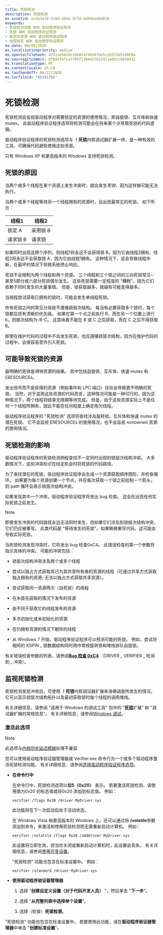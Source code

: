 ```yaml
---
title: 死锁检测
description: 死锁检测
ms.assetid: ecda3e19-218d-484a-973d-8406bed8d820
keywords:
- 死锁检测功能 WDK 驱动程序验证程序
- 死锁 WDK 驱动程序验证程序
- 锁定的资源 WDK 驱动程序验证程序
- 线程锁定 WDK 驱动程序验证程序
ms.date: 06/04/2020
ms.localizationpriority: medium
ms.openlocfilehash: 4251ae6424c19b02af40d47de5ca5253b53d869a
ms.sourcegitcommit: 8f693fbfca7705f138442fb22411edbcc8850d31
ms.translationtype: MT
ms.contentlocale: zh-CN
ms.lasthandoff: 06/22/2020
ms.locfileid: "85191766"
---
```

# <a name="deadlock-detection"></a>死锁检测

死锁检测会监视驱动程序对需要锁定的资源的使用情况，即自旋锁、互斥体和快速 mutex。 此驱动程序验证程序选项将检测可能会在将来某个点导致死锁的代码逻辑。

驱动程序验证程序的死锁检测选项与 **！死锁**内核调试器扩展一样，是一种有效的工具，可确保代码避免使用这些资源。

只有 Windows XP 和更高版本的 Windows 支持死锁检测。

## <a name="causes-of-deadlocks"></a>死锁的原因

当两个或多个线程在某个资源上发生冲突时，就会发生*死锁*，因为这样做可能无法执行。

当两个或多个线程等待另一个线程拥有的资源时，会出现最常见的死锁。 如下所示：

| 线程1 | 线程2 |
| --- | --- |
| 锁定 A | 采用锁 B |
| 请求锁 B | 请求锁 |

如果同时出现这两个序列，则线程1将永远不会获得锁 B，因为它由线程2拥有，线程2将永远不会获取锁 A，因为它由线程1拥有。 这种情况下，这会导致线程中断，在最坏的情况下导致系统停止响应。

死锁不会限制为两个线程和两个资源。 三个线程和三个锁之间的三向死锁常见--甚至5部分或六部分死锁偶尔发生。 这些死锁需要一定程度的 "糟糕"，因为它们依赖于同时发生的大量事情。 但是，锁获取越多，就越有可能变得越多。

当线程尝试获取已拥有的锁时，可能会发生单线程死锁。

所有死锁之间的常见分母是不遵循锁层次结构。 每当有必要获取多个锁时，每个锁都应具有清晰的优先级。 如果在第一个点之前执行 B，而在另一个位置上进行 b，则层次结构为-B-C。 这意味着不能在 B 或 C 之后获取，而在 C 之后不得获取 B。

即使在维护代码的过程中不会发生死锁，也应遵循锁层次结构，因为在维护代码的过程中，会很容易意外引入死锁。

## <a name="resources-that-can-cause-deadlocks"></a>可能导致死锁的资源

最明确的死锁是*拥有*资源的结果。 其中包括自旋锁、互斥体、快速 mutex 和 ERESOURCEs。

发出信号而不是获得的资源（例如事件和 LPC 端口）往往会导致更不明确的死锁。 当然，对于滥用这些资源的代码而言，这种情况可能是一种可行的，因为这种情况下，两个线程将结束无限期等待完成。 但是，由于这些资源实际上不是任何一个线程所拥有，因此不能在任何程度上确定拖欠线程。

驱动程序验证程序的 "死锁检测" 选项将查找涉及旋转锁、互斥体和快速 mutex 的潜在死锁。 它不会监视 ERESOURCEs 的使用情况，也不会监视 nonowned 资源的使用情况。

## <a name="effects-of-deadlock-detection"></a>死锁检测的影响

驱动程序验证程序的死锁检测例程查找不一定同时出现的锁层次结构冲突。 大多数情况下，这些冲突标识在给定机会时将死锁的代码路径。

为了查找潜在的死锁，驱动程序验证程序会生成一个资源获取顺序图形，并检查循环。 如果要为每个资源创建一个节点，并在每次获取一个锁之前绘制一个箭头，则 path 循环会表示锁层次结构冲突。

如果发现其中一个冲突，驱动程序验证程序将发出 bug 检查。 这会在出现任何实际死锁之前发生。

> [!NOTE]
> 即使发生冲突的代码路径永远无法同时发生，但如果它们涉及到锁层次结构冲突，它们仍应被重写。 此类代码是 "等待发生的死锁"，如果略微重写代码，这可能会导致实际死锁。

当死锁检测发现冲突时，它将发出 bug 检查0xC4。 此错误检查的第一个参数将指示具体的冲突。 可能的冲突包括：

-   锁层次结构冲突涉及两个或多个线程

-   尝试以独占方式获取其已为其共享所有者的资源的线程（可通过共享方式获取独占拥有的资源; 无法以独占方式获取共享资源）。

- 尝试获取同一资源两次（自死锁）的线程

- 在未首先获取的情况下发布的资源

- 由不同于获取它的线程发布的资源

- 多次初始化或未初始化的资源

- 在仍拥有资源的情况下删除的线程

- 从 Windows 7 开始，驱动程序验证程序可以预测可能的死锁。 例如，尝试将相同的 KSPIN \_ 锁数据结构同时用作常规旋转锁和堆栈排队自旋锁。

有关错误检查参数的列表，请参阅[**Bug 检查 0xC4**](https://docs.microsoft.com/windows-hardware/drivers/debugger/bug-check-0xc4--driver-verifier-detected-violation) （DRIVER \_ VERIFIER \_ 检测到 \_ 冲突）。

## <a name="monitoring-deadlock-detection"></a>监视死锁检测

死锁检测发现冲突后，可使用 **！死锁**内核调试器扩展来准确调查所发生的情况。 它可以显示锁层次结构拓扑以及最初获取锁时每个线程的调用堆栈。

有关详细信息，请参阅 "适用于 Windows 的调试工具" 包中的 "[**死锁**](https://docs.microsoft.com/windows-hardware/drivers/debugger/-deadlock)扩展" 和 "调试器扩展的常规信息"。 有关详细信息，请参阅[Windows 调试](https://docs.microsoft.com/windows-hardware/drivers/debugger/index)。

### <a name="activating-this-option"></a>激活此选项

> [!NOTE]
> 此选项与[内核同步延迟模糊](https://docs.microsoft.com/windows-hardware/drivers/devtest/kernel-synchronization-delay-fuzzing)处理不兼容

您可以使用驱动程序验证器管理器或 Verifier.exe 命令行为一个或多个驱动程序激活死锁检测功能。 有关详细信息，请参阅[选择驱动程序验证程序选项](selecting-driver-verifier-options.md)。

- **在命令行中**

    在命令行中，死锁检测选项以**位5（0x20）** 表示。 若要激活死锁检测，请使用值为0x20 的标志值或将0x20 添加到标志值。 例如：

    ```console
    verifier /flags 0x20 /driver MyDriver.sys
    ```

    此功能将在下一次启动后处于活动状态。

    在 Windows Vista 和更高版本的 Windows 上，还可以通过将 **/volatile**参数添加到命令，来激活和停用死锁检测而无需重新启动计算机。 例如：

    ```console
    verifier /volatile /flags 0x20 /adddriver MyDriver.sys
    ```

    此设置将立即生效，但当你关闭或重新启动计算机时，此设置会丢失。 有关详细信息，请参阅[使用可变设置](using-volatile-settings.md)。

    "死锁检测" 功能也包含在标准设置中。 例如：

    ```console
    verifier /standard /driver MyDriver.sys
    ```

- **使用驱动程序验证器管理器**

    1. 选择 "**创建自定义设置（对于代码开发人员）** "，然后单击 "**下一步**"。

    1. 选择 "**从完整列表中选择单个设置**"。

    1. 选择（检查）**死锁检测**。

"死锁检测" 功能也包含在标准设置中。 若要使用此功能，请在**驱动程序验证器管理器**中单击 "**创建标准设置**"。
